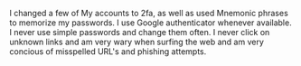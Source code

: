 I changed a few of My accounts to 2fa, as well as used Mnemonic phrases to memorize my passwords. I use Google authenticator whenever available. I never use simple passwords and change them often. I never click on unknown links and am very wary when surfing the web and am very concious of misspelled URL's and phishing attempts.